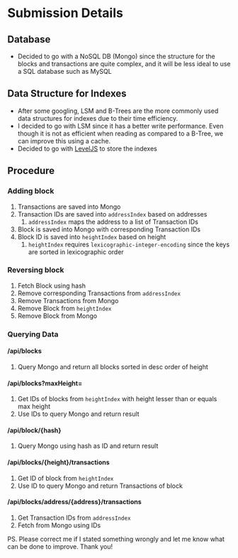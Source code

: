 # Submission Details
## Database
* Decided to go with a NoSQL DB (Mongo) since the structure for 
the blocks and transactions are quite complex, and it will be less ideal
to use a SQL database such as MySQL

## Data Structure for Indexes
* After some googling, LSM and B-Trees are the more commonly used data
structures for indexes due to their time efficiency.
* I decided to go with LSM since it has a better write performance. 
Even though it is not as efficient when reading as compared to a B-Tree, 
we can improve this using a cache.
* Decided to go with [LevelJS](https://github.com/Level/level) to store
the indexes

## Procedure
### Adding block
1. Transactions are saved into Mongo
2. Transaction IDs are saved into `addressIndex` based on addresses
   1. `addressIndex` maps the address to a list of Transaction IDs
3. Block is saved into Mongo with corresponding Transaction IDs
4. Block ID is saved into `heightIndex` based on height
   1. `heightIndex` requires `lexicographic-integer-encoding` since 
   the keys are sorted in lexicographic order

### Reversing block
1. Fetch Block using hash
2. Remove corresponding Transactions from `addressIndex`
3. Remove Transactions from Mongo
4. Remove Block from `heightIndex`
5. Remove Block from Mongo

### Querying Data
#### /api/blocks
1. Query Mongo and return all blocks sorted in desc order of height

#### /api/blocks?maxHeight=
1. Get IDs of blocks from `heightIndex` with height lesser than or equals
max height
2. Use IDs to query Mongo and return result

#### /api/block/{hash}
1. Query Mongo using hash as ID and return result

#### /api/blocks/{height}/transactions
1. Get ID of block from `heightIndex`
2. Use ID to query Mongo and return Transactions of block

#### /api/blocks/address/{address}/transactions
1. Get Transaction IDs from `addressIndex`
2. Fetch from Mongo using IDs


PS. Please correct me if I stated something wrongly and let me know 
what can be done to improve. Thank you!
